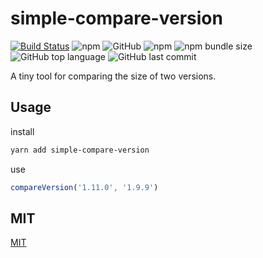 # simple-compare-version

[![Build Status](https://travis-ci.com/ra-utility/compare-version.svg?branch=v1.0.4)](https://travis-ci.com/ra-utility/compare-version)
![npm](https://img.shields.io/npm/dw/simple-compare-version)
![GitHub](https://img.shields.io/github/license/ra-utility/compare-version)
![npm](https://img.shields.io/npm/v/simple-compare-version)
![npm bundle size](https://img.shields.io/bundlephobia/minzip/simple-compare-version)
![GitHub top language](https://img.shields.io/github/languages/top/ra-utility/compare-version)
![GitHub last commit](https://img.shields.io/github/last-commit/ra-utility/compare-version)

A tiny tool for comparing the size of two versions.

## Usage

install
```sh
yarn add simple-compare-version
```
use
```js
compareVersion('1.11.0', '1.9.9')
```

## MIT
[MIT](./LICENSE)
